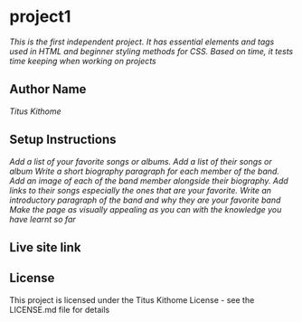 # **project1**

_This is the first independent project. It has essential elements and tags used in HTML and beginner styling methods for CSS. Based on time, it tests time keeping when working on projects_

## **Author Name**

_Titus Kithome_

## **Setup Instructions**

_Add a list of your favorite songs or albums.
Add a list of their songs or album
Write a short biography paragraph for each member of the band.
Add an image of each of the band member alongside their biography.
Add links to their songs especially the ones that are your favorite. 
Write an introductory paragraph of the band and why they are your favorite band
Make the page as visually appealing as you can with the knowledge you have learnt so far_

## **Live site link**



## **License**

This project is licensed under the Titus Kithome License - see the LICENSE.md file for details

